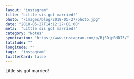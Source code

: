 ```yaml
---
layout: "instagram"
title: "Little sis got married!"
photo: "/images/blog/2018-05-27/photo.jpg"
date: "2018-05-27T14:12:27+01:00"
meta:  "Little sis got married!"
category: "Notes"
syndication: "https://www.instagram.com/p/BjSDjpRHDI3/"
latitude: ""
longitude: ""
tags:  "instagram"
twitterCard: false
---
```

Little sis got married!
